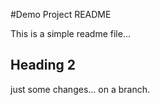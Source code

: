 #Demo Project README

This is a simple readme file...

## Heading 2

just some changes... on a branch.